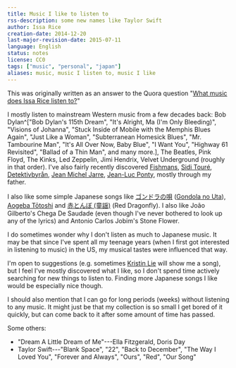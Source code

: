```yaml
---
title: Music I like to listen to
rss-description: some new names like Taylor Swift
author: Issa Rice
creation-date: 2014-12-20
last-major-revision-date: 2015-07-11
language: English
status: notes
license: CC0
tags: ["music", "personal", "japan"]
aliases: music, music I listen to, music I like
---
```


This was originally written as an answer to the Quora question "[What music does Issa Rice listen to?](!q)"

I mostly listen to mainstream Western music from a few decades back: Bob Dylan^["Bob Dylan's 115th Dream", "It's Alright, Ma (I'm Only Bleeding)", "Visions of Johanna", "Stuck Inside of Mobile with the Memphis Blues Again", "Just Like a Woman", "Subterranean Homesick Blues", "Mr. Tambourine Man", "It's All Over Now, Baby Blue", "I Want You",  "Highway 61 Revisited", "Ballad of a Thin Man", and many more.], The Beatles, Pink Floyd, The Kinks, Led Zeppelin, Jimi Hendrix, Velvet Underground (roughly in that order).
I've also fairly recently discovered [Fishmans](!w), [Sidi Touré](!w), [Detektivbyrån](!w), [Jean Michel Jarre](!w), [Jean-Luc Ponty](!w), mostly through my father.

I also like some simple Japanese songs like [ゴンドラの唄](!wja) ([Gondola no Uta](!w)), [Aogeba Tōtoshi](!w) and [赤とんぼ (童謡)](!wja) (Red Dragonfly).
I also like João Gilberto's Chega De Saudade (even though I've never bothered to look up any of the lyrics) and Antonio Carlos Jobim's Stone Flower.

I do sometimes wonder why I don't listen as much to Japanese music.
It may be that since I've spent all my teenage years (when I first got interested in listening to music) in the US, my musical tastes were influenced that way.

I'm open to suggestions (e.g. sometimes [Kristin Lie](https://www.quora.com/Kristin-Lie) will show me a song), but I feel I've mostly discovered what I like, so I don't spend time actively searching for new things to listen to.
Finding more Japanese songs I like would be especially nice though.

I should also mention that I can go for long periods (weeks) without listening to any music.
It might just be that my collection is so small I get bored of it quickly, but can come back to it after some amount of time has passed.

Some others:

- "Dream A Little Dream of Me"---Ella Fitzgerald, Doris Day
- Taylor Swift---"Blank Space", "22", "Back to December", "The Way I Loved You", "Forever and Always", "Ours", "Red", "Our Song"
